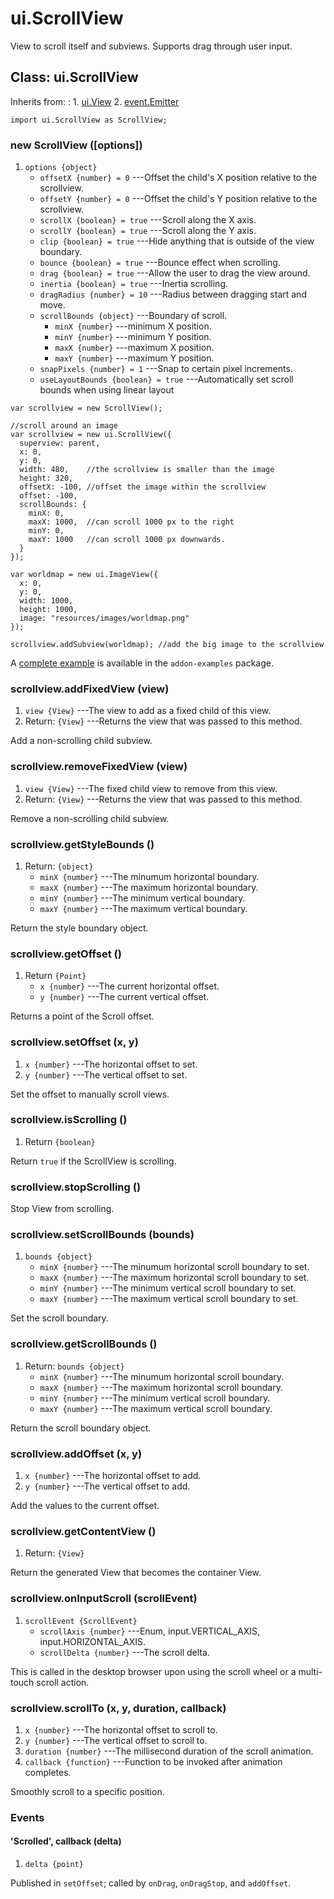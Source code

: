 # ui.ScrollView

View to scroll itself and subviews. Supports
drag through user input.

## Class: ui.ScrollView

Inherits from:
:    1. [ui.View](./ui-view.html)
     2. [event.Emitter](./event.html#class-event.emitter)

~~~
import ui.ScrollView as ScrollView;
~~~

### new ScrollView ([options])
1. `options {object}`
	* `offsetX {number} = 0` ---Offset the child's X position relative to the scrollview.
	* `offsetY {number} = 0` ---Offset the child's Y position relative to the scrollview.
	* `scrollX {boolean} = true` ---Scroll along the X axis.
	* `scrollY {boolean} = true` ---Scroll along the Y axis.
	* `clip {boolean} = true` ---Hide anything that is outside of the view boundary.
	* `bounce {boolean} = true` ---Bounce effect when scrolling.
	* `drag {boolean} = true` ---Allow the user to drag the view around.
	* `inertia {boolean} = true` ---Inertia scrolling.
	* `dragRadius {number} = 10` ---Radius between dragging start and move.
	* `scrollBounds {object}` ---Boundary of scroll.
		* `minX {number}` ---minimum X position.
		* `minY {number}` ---minimum Y position.
		* `maxX {number}` ---maximum X position.
		* `maxY {number}` ---maximum Y position.
	* `snapPixels {number} = 1` ---Snap to certain pixel increments.
	* `useLayoutBounds {boolean} = true` ---Automatically set scroll bounds when using linear layout

~~~
var scrollview = new ScrollView();
~~~

~~~
//scroll around an image
var scrollview = new ui.ScrollView({
  superview: parent,
  x: 0,
  y: 0,
  width: 480,    //the scrollview is smaller than the image
  height: 320,
  offsetX: -100, //offset the image within the scrollview
  offset: -100,
  scrollBounds: {
    minX: 0,
    maxX: 1000,  //can scroll 1000 px to the right
    minY: 0,
    maxY: 1000   //can scroll 1000 px downwards.
  }
});

var worldmap = new ui.ImageView({
  x: 0,
  y: 0,
  width: 1000,
  height: 1000,
  image: "resources/images/worldmap.png"
});

scrollview.addSubview(worldmap); //add the big image to the scrollview
~~~

A [complete example](../example/ui-scrollviewbasic/) is available in the `addon-examples` package.

### scrollview.addFixedView (view)
1. `view {View}` ---The view to add as a fixed child of this view.
2. Return: `{View}` ---Returns the view that was passed to this method.

Add a non-scrolling child subview.

### scrollview.removeFixedView (view)
1. `view {View}` ---The fixed child view to remove from this view.
2. Return: `{View}` ---Returns the view that was passed to this method.

Remove a non-scrolling child subview.

### scrollview.getStyleBounds ()
1. Return: `{object}`
	* `minX {number}` ---The minumum horizontal boundary.
	* `maxX {number}` ---The maximum horizontal boundary.
	* `minY {number}` ---The minimum vertical boundary.
	* `maxY {number}` ---The maximum vertical boundary.

Return the style boundary object.

### scrollview.getOffset ()
1. Return `{Point}`
	* `x {number}` ---The current horizontal offset.
	* `y {number}` ---The current vertical offset.

Returns a point of the Scroll offset.

### scrollview.setOffset (x, y)
1. `x {number}` ---The horizontal offset to set.
2. `y {number}` ---The vertical offset to set.

Set the offset to manually scroll views.

### scrollview.isScrolling ()
1. Return `{boolean}`

Return `true` if the ScrollView is scrolling.

### scrollview.stopScrolling ()

Stop View from scrolling.

### scrollview.setScrollBounds (bounds)
1. `bounds {object}`
	* `minX {number}` ---The minumum horizontal scroll boundary to set.
	* `maxX {number}` ---The maximum horizontal scroll boundary to set.
	* `minY {number}` ---The minimum vertical scroll boundary to set.
	* `maxY {number}` ---The maximum vertical scroll boundary to set.

Set the scroll boundary.

### scrollview.getScrollBounds ()
1. Return: `bounds {object}`
	* `minX {number}` ---The minumum horizontal scroll boundary.
	* `maxX {number}` ---The maximum horizontal scroll boundary.
	* `minY {number}` ---The minimum vertical scroll boundary.
	* `maxY {number}` ---The maximum vertical scroll boundary.

Return the scroll boundary object.

### scrollview.addOffset (x, y)
1. `x {number}` ---The horizontal offset to add.
2. `y {number}` ---The vertical offset to add.

Add the values to the current offset.

### scrollview.getContentView ()
1. Return: `{View}`

Return the generated View that becomes the container View.

### scrollview.onInputScroll (scrollEvent)
1. `scrollEvent {ScrollEvent}`
	* `scrollAxis {number}` ---Enum, input.VERTICAL_AXIS, input.HORIZONTAL_AXIS.
	* `scrollDelta {number}` ---The scroll delta.

This is called in the desktop browser upon using the scroll wheel or a multi-touch scroll action.

### scrollview.scrollTo (x, y, duration, callback)
1. `x {number}` ---The horizontal offset to scroll to.
2. `y {number}` ---The vertical offset to scroll to.
3. `duration {number}` ---The millisecond duration of the scroll animation.
4. `callback {function}` ---Function to be invoked after animation completes.

Smoothly scroll to a specific position.


### Events

#### \'Scrolled\', callback (delta)
1. `delta {point}`

Published in `setOffset`; called by `onDrag`, `onDragStop`, and `addOffset`.
